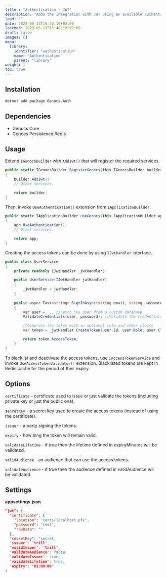 ```yaml
---
title : "Authentication - JWT"
description: "Adds the integration with JWT using an available authentication middleware and system components to validate and grant the access tokens."
lead: ""
date: 2023-05-13T15:40:19+02:00
lastmod: 2023-05-13T15:40:19+02:00
draft: false
images: []
menu:
  library:
    identifier: "authentication"
    name: "Authentication"
    parent: "library"
weight: 1
toc: true
---
```


## Installation

``` bash
dotnet add package Genocs.Auth
```

## Dependencies

- Genocs.Core
- Genocs.Persistence.Redis

## Usage

Extend `IGenocsBuilder` with `AddJwt()` that will register the required services.

``` cs
public static IGenocsBuilder RegisterGenocs(this IGenocsBuilder builder)
{
    builder.AddJwt()
    // Other services.

    return builder;
}
```

Then, invoke `UseAuthentication()` extension from `IApplicationBuilder`.

``` cs
public static IApplicationBuilder UseGenocs(this IApplicationBuilder app)
{
    app.UseAuthentication();
    // Other services.

    return app;
}
```

Creating the access tokens can be done by using `IJwtHandler` interface.

``` c#
public class UserService
{
    private readonly IJwtHandler _jwtHandler;

    public UserService(IJwtHandler jwtHandler)
    {
        _jwtHandler = jwtHandler;
    }
    
    public async Task<string> SignInAsync(string email, string password)
    {
        var user = ... //Fetch the user from a custom database
        ValidateCredentials(user, password); //Validate the credentials etc.

        //Generate the token with an optional role and other claims
        var token = _jwtHandler.CreateToken(user.Id, user.Role, user.Claims); 

        return token.AccessToken;
    }
}
```

To blacklist and deactivate the access tokens, use `IAccessTokenService` and invoke `UseAccessTokenValidator()` extension. Blacklisted tokens are kept in Redis cache for the period of their expiry.

## Options

`certificate` - certificate used to issue or just validate the tokens (including private key or just the public one).

`secretKey` - a secret key used to create the access tokens (instead of using the certificate).

`issuer` - a party signing the tokens.

`expiry` - how long the token will remain valid.

`validateLifetime` - if true then the lifetime defined in expiryMinutes will be validated.

`validAudience` - an audience that can use the access tokens.

`validateAudience` - if true then the audience defined in validAudience will be validated.

## Settings

**appsettings.json**

``` json
"jwt": {
  "certificate": {
    "location": "certs/localhost.pfx",
    "password": "test",
    "rawData": ""
  },
  "secretKey": "secret,
  "issuer": "trill",
  "validIssuer": "trill",
  "validateAudience": false,
  "validateIssuer": true,
  "validateLifetime": true,
  "expiry": "01:00:00"
}
```

